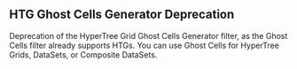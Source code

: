 ## HTG Ghost Cells Generator Deprecation

Deprecation of the HyperTree Grid Ghost Cells Generator filter, as the Ghost Cells filter already supports HTGs.
You can use Ghost Cells for HyperTree Grids, DataSets, or Composite DataSets.

